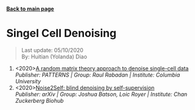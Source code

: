 **[Back to main page](https://yolanda-ht.github.io/BioinformaticsRandomSeed/)**

# Singel Cell Denoising

> Last update: 05/10/2020 <br>
> By: Huitian (Yolanda) Diao

1. <2020>[A random matrix theory approach to denoise single-cell data](https://www.sciencedirect.com/science/article/pii/S2666389920300404) <br>
  *Publisher: PATTERNS | Group: Raul Rabadan | Institute: Columbia University*
2. <2020>[Noise2Self: blind denoising by self-supervision](https://arxiv.org/abs/1901.11365) <br>
  *Publisher: arXiv | Group: Joshua Batson, Loic Royer | Institute: Chan Zuckerberg Biohub*
